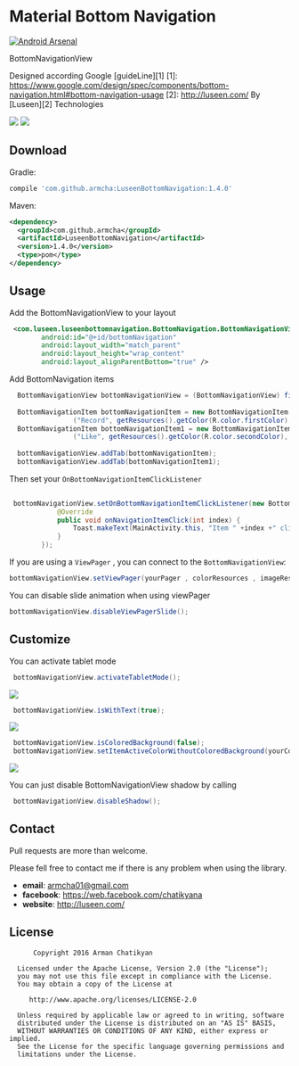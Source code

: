 # Material Bottom Navigation

[![Android Arsenal](https://img.shields.io/badge/Android%20Arsenal-LuseenBottomNavigation-green.svg?style=true)](https://android-arsenal.com/details/1/3337)

BottomNavigationView

Designed according Google [guideLine][1]
[1]: https://www.google.com/design/spec/components/bottom-navigation.html#bottom-navigation-usage
[2]: http://luseen.com/
By [Luseen][2] Technologies 



![](ScreenShots/gifView2.gif)
![](ScreenShots/screen4.png)


Download
--------

Gradle:
```groovy
compile 'com.github.armcha:LuseenBottomNavigation:1.4.0'
```
Maven:
```xml
<dependency>
  <groupId>com.github.armcha</groupId>
  <artifactId>LuseenBottomNavigation</artifactId>
  <version>1.4.0</version>
  <type>pom</type>
</dependency>
```
Usage
-----

Add the BottomNavigationView to your layout

```xml
 <com.luseen.luseenbottomnavigation.BottomNavigation.BottomNavigationView
        android:id="@+id/bottomNavigation"
        android:layout_width="match_parent"
        android:layout_height="wrap_content"
        android:layout_alignParentBottom="true" />
```

Add BottomNavigation items 

```java
  BottomNavigationView bottomNavigationView = (BottomNavigationView) findViewById(R.id.bottomNavigation);
  
  BottomNavigationItem bottomNavigationItem = new BottomNavigationItem
                ("Record", getResources().getColor(R.color.firstColor), R.drawable.ic_mic_black_24dp);
  BottomNavigationItem bottomNavigationItem1 = new BottomNavigationItem
                ("Like", getResources().getColor(R.color.secondColor), R.drawable.ic_favorite_black_24dp); 
                
  bottomNavigationView.addTab(bottomNavigationItem);
  bottomNavigationView.addTab(bottomNavigationItem1);
```

Then set your `OnBottomNavigationItemClickListener`

```java
 
 bottomNavigationView.setOnBottomNavigationItemClickListener(new BottomNavigationView.OnBottomNavigationItemClickListener() {
            @Override
            public void onNavigationItemClick(int index) {
                Toast.makeText(MainActivity.this, "Item " +index +" clicked", Toast.LENGTH_SHORT).show();
            }
        });
```
If you are using a `ViewPager` , you can connect to the `BottomNavigationView`:
  
  ```java
  bottomNavigationView.setViewPager(yourPager , colorResources , imageResources);
  ```
You can disable slide animation when using viewPager
  ```java
  bottomNavigationView.disableViewPagerSlide();
  ```
Customize
--------

You can activate tablet mode
```java
 bottomNavigationView.activateTabletMode();
```
![](ScreenShots/gifView4.gif)

```java
 bottomNavigationView.isWithText(true);
```
![](ScreenShots/gifView.gif)
```java
 bottomNavigationView.isColoredBackground(false);
 bottomNavigationView.setItemActiveColorWithoutColoredBackground(yourColor);
```
![](ScreenShots/gifView3.gif)

You can just disable BottomNavigationView shadow by calling 
```java
 bottomNavigationView.disableShadow();
```
 
## Contact 

Pull requests are more than welcome.

Please fell free to contact me if there is any problem when using the library.

- **email**: armcha01@gmail.com
- **facebook**: https://web.facebook.com/chatikyana
- **website**: http://luseen.com/

License
--------


          Copyright 2016 Arman Chatikyan

      Licensed under the Apache License, Version 2.0 (the "License");
      you may not use this file except in compliance with the License.
      You may obtain a copy of the License at

         http://www.apache.org/licenses/LICENSE-2.0

      Unless required by applicable law or agreed to in writing, software
      distributed under the License is distributed on an "AS IS" BASIS,
      WITHOUT WARRANTIES OR CONDITIONS OF ANY KIND, either express or implied.
      See the License for the specific language governing permissions and
      limitations under the License.
    
